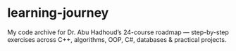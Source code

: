 # learning-journey
My code archive for Dr. Abu Hadhoud’s 24-course roadmap — step-by-step exercises across C++, algorithms, OOP, C#, databases &amp; practical projects.
